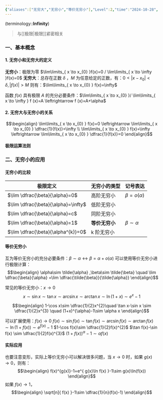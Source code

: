 ```yaml
---
{"aliases":["无穷大","无穷小","等价无穷小"],"Level":2,"time":"2024-10-28","dg-publish":true,"dg-path":"A1- 数学/1. 微积分/1.3 无穷.md","permalink":"/A1- 数学/1. 微积分/1.3 无穷/","dgPassFrontmatter":true,"noteIcon":"","created":"2024-09-12T09:43:44.000+08:00","updated":"2025-07-01T12:06:00.000+08:00"}
---
```



(terminology::**Infinity**)
> 与[[极限\|极限]]紧密相关

### 一、基本概念
#### 1. 无穷小和无穷大的定义
**无穷小**：极限为零   $\lim\limits_{ x \to x_{0} }f(x)=0 / \lim\limits_{ x \to \infty }f(x)=0$
**无穷大**：总存在正数 $\delta$ ，$M$ 为任意给定的正数，有：$0<\left\lvert  x-x_{0} \right\rvert<\delta,\left\lvert  f(x) \right\rvert>M$
则有：$\lim\limits_{ x \to x_{0} } f(x)=\infty$

函数 $f(x)$ 具有极限 $A$ 的充分必要条件：$\lim\limits_{ x \to x_{0} }/ \lim\limits_{ x \to \infty } f (x)=A \leftrightarrow f (x)=A+\alpha$
#### 2. 无穷大与无穷小的关系
$$\begin{align}
\lim\limits_{ x \to x_{0} } f(x)=0 \leftrightarrow \lim\limits_{ x \to x_{0} } \dfrac{1}{f(x)}=\infty \\
\lim\limits_{ x \to x_{0} } f(x)=\infty \leftrightarrow \lim\limits_{ x \to x_{0} } \dfrac{1}{f(x)}=0
\end{align}$$

#### 极限运算法则



### 二、无穷小的应用
#### 无穷小的比较

| 极限定义                                | 无穷小的类型    | 记号表达               |
| ----------------------------------- | --------- | ------------------ |
| $\lim \dfrac{\beta}{\alpha}=0$      | 高阶无穷小     | $\beta=o(\alpha)$  |
| $\lim \dfrac{\beta}{\alpha}=\infty$ | 低阶无穷小     |                    |
| $\lim \dfrac{\beta}{\alpha}=c$      | 同阶无穷小     |                    |
| $\lim \dfrac{\beta}{\alpha}=1$      | **等价无穷小** | $\beta\sim \alpha$ |
| $\lim \dfrac{\beta}{\alpha^{k}}=0$  | k 阶无穷小    |                    |

#### 等价无穷小
互为等价无穷小的充分必要条件：$\beta\sim \alpha \leftrightarrow \beta=\alpha+o(\alpha)$
可以使用等价无穷小进行极限计算：
$$\begin{align}
\alpha\sim  \tilde{\alpha}  ,\beta\sim \tilde{\beta} \quad   \lim \dfrac{\beta}{\alpha}  =\lim \dfrac{\tilde{\beta}}{\tilde{\alpha}}
\end{align}$$

常见的等价无穷小：$x\to 0$
$$x\sim \sin x\sim \tan x\sim \arcsin x\sim \arctan x\sim \ln(1+x)\sim e^{ x }-1$$

$$\begin{align}
1-\cos x\sim \dfrac{1}{2}x^{2}\quad   \tan x-\sin x \sim \dfrac{1}{2}x^{3}  \quad  (1+x)^{\alpha}-1\sim \alpha x
\end{align}$$

可以扩展使用：$f(x)\to 0$
$f(x)\sim \sin f(x)\sim \tan f(x)\sim \arcsin f(x)\sim \arctan f(x)\sim \ln(1+f(x))\sim e^{ f(x) }-1$
$1-\cos f(x)\sim \dfrac{1}{2}f(x)^{2}$  $\tan f(x)-\sin f(x) \sim \dfrac{1}{2}f(x)^{3}$
$(1+f(x))^{\alpha}-1\sim \alpha f(x)$


#### 实际应用
也要注意变形，实际上等价无穷小可以解决很多问题，当 $x\to0$ 时，如果 $g(x)\to 0$，则有：
$$\begin{align}
f(x)^{g(x)}-1=e^{ g(x)\ln f(x) }-1\sim g(x)\ln(f(x))
\end{align}$$
如果 $f(x)\to 1$，
$$\begin{align}
\sqrt[n]{ f(x) }-1\sim \dfrac{1}{n}(f(x)-1)
\end{align}$$
